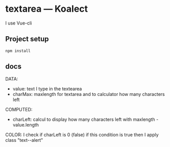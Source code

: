 # textarea — Koalect

I use Vue-cli
## Project setup
```
npm install
```
## docs

DATA:
 - value: text I type in the textearea
 - charMax: maxlength for textarea and to calculator how many characters left

COMPUTED:
 - charLeft: calcul to display how many characters left with maxlength - value.length

COLOR: I check if charLeft is 0 (false) if this condition is true then I apply class "text--alert"
